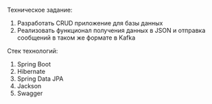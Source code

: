 Техническое задание:
1) Разработать CRUD приложение для базы данных
2) Реализовать функционал получения данных в JSON и отправка сообщений в таком же формате в Kafka

Стек технологий:
1) Spring Boot
2) Hibernate
3) Spring Data JPA
4) Jackson
5) Swagger
